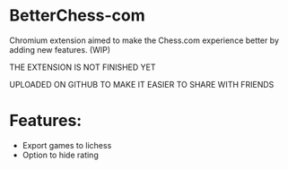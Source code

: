 # BetterChess-com
Chromium extension aimed to make the Chess.com experience better by adding new features. (WIP)


THE EXTENSION IS NOT FINISHED YET

UPLOADED ON GITHUB TO MAKE IT EASIER TO SHARE WITH FRIENDS


# Features:
  - Export games to lichess
  - Option to hide rating
